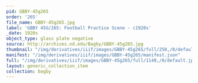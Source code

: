 ```yaml
---
pid: GBBY-45g265
order: '265'
file_name: GBBY-45g265.jpg
label: 'GBBY 45G/265: Football Practice Scene - c1920s'
_date: 1920s
object_type: glass plate negative
source: http://archives.nd.edu/Bagby/GBBY-45g265.jpg
thumbnail: "/img/derivatives/iiif/images/GBBY-45g265/full/250,/0/default.jpg"
manifest: "/img/derivatives/iiif/images/GBBY-45g265/manifest.json"
full: "/img/derivatives/iiif/images/GBBY-45g265/full/1140,/0/default.jpg"
layout: generic_collection_item
collection: bagby
---
```

